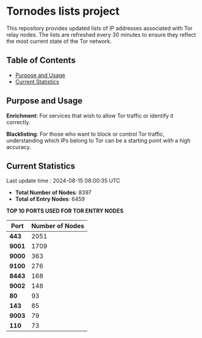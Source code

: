 # Tornodes lists project

This repository provides updated lists of IP addresses associated with Tor relay nodes. The lists are refreshed every 30 minutes to ensure they reflect the most current state of the Tor network.

## Table of Contents

- [Purpose and Usage](#purpose-and-usage)
- [Current Statistics](#current-statistics)


## Purpose and Usage

**Enrichment**: For services that wish to allow Tor traffic or identify it correctly.

**Blacklisting**: For those who want to block or control Tor traffic, understanding which IPs belong to Tor can be a starting point with a high accuracy.

## Current Statistics

Last update time : 2024-08-15 08:00:35 UTC

- **Total Number of Nodes**: 8397
- **Total of Entry Nodes**: 6459

**TOP 10 PORTS USED FOR TOR ENTRY NODES**

| **Port** | **Number of Nodes** |
|------|-----------------|
| **443**   | 2051  |
| **9001**   | 1709  |
| **9000**   | 363  |
| **9100**   | 276  |
| **8443**   | 168  |
| **9002**   | 148  |
| **80**   | 93  |
| **143**   | 85  |
| **9003**   | 79  |
| **110**   | 73  |

